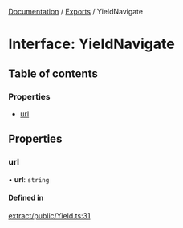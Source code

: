 [Documentation](../README.md) / [Exports](../modules.md) / YieldNavigate

# Interface: YieldNavigate

## Table of contents

### Properties

- [url](YieldNavigate.md#url)

## Properties

### url

• **url**: `string`

#### Defined in

[extract/public/Yield.ts:31](https://github.com/dtempx/syphonx-core/blob/20fc1c8/extract/public/Yield.ts#L31)

